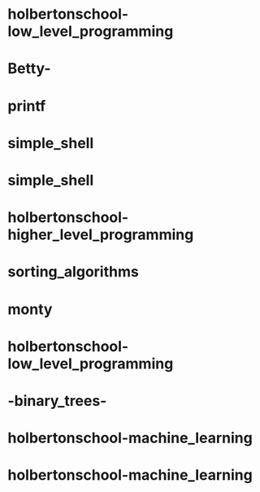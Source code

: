 # holbertonschool-low_level_programming
# Betty-
# printf
# simple_shell
# simple_shell
# holbertonschool-higher_level_programming
# sorting_algorithms
# monty
# holbertonschool-low_level_programming
# -binary_trees-
# holbertonschool-machine_learning
# holbertonschool-machine_learning
